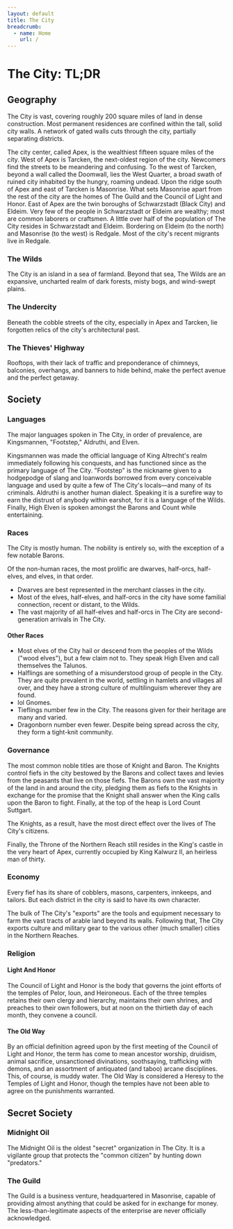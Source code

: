 ```yaml
---
layout: default
title: The City
breadcrumb:
  - name: Home
    url: /
---
```

# The City: TL;DR

## Geography

The City is vast, covering roughly 200 square miles of land in dense construction.  Most permanent residences are confined within the tall, solid city walls.  A network of gated walls cuts through the city, partially separating districts.

The city center, called Apex, is the wealthiest fifteen square miles of the city.  West of Apex is Tarcken, the next-oldest region of the city.  Newcomers find the streets to be meandering and confusing.  To the west of Tarcken, beyond a wall called the Doomwall, lies the West Quarter, a broad swath of ruined city inhabited by the hungry, roaming undead.  Upon the ridge south of Apex and east of Tarcken is Masonrise.  What sets Masonrise apart from the rest of the city are the homes of The Guild and the Council of Light and Honor.  East of Apex are the twin boroughs of Schwarzstadt (Black City) and Eldeim.  Very few of the people in Schwarzstadt or Eldeim are wealthy; most are common laborers or craftsmen.  A little over half of the population of The City resides in Schwarzstadt and Eldeim.  Bordering on Eldeim (to the north) and Masonrise (to the west) is Redgale.  Most of the city's recent migrants live in Redgale.

### The Wilds

The City is an island in a sea of farmland.  Beyond that sea, The Wilds are an expansive, uncharted realm of dark forests, misty bogs, and wind-swept plains.

### The Undercity

Beneath the cobble streets of the city, especially in Apex and Tarcken, lie forgotten relics of the city's architectural past.

### The Thieves' Highway

Rooftops, with their lack of traffic and preponderance of chimneys, balconies, overhangs, and banners to hide behind, make the perfect avenue and the perfect getaway.

## Society

### Languages

The major languages spoken in The City, in order of prevalence, are Kingsmannen, "Footstep," Aldruthi, and Elven.

Kingsmannen was made the official language of King Altrecht's realm immediately following his conquests, and has functioned since as the primary language of The City.  "Footstep" is the nickname given to a hodgepodge of slang and loanwords borrowed from every conceivable language and used by quite a few of The City's locals—and many of its criminals.  Aldruthi is another human dialect.  Speaking it is a surefire way to earn the distrust of anybody within earshot, for it is a language of the Wilds.  Finally, High Elven is spoken amongst the Barons and Count while entertaining.

### Races

The City is mostly human.  The nobility is entirely so, with the exception of a few notable Barons.

Of the non-human races, the most prolific are dwarves, half-orcs, half-elves, and elves, in that order.

* Dwarves are best represented in the merchant classes in the city.  
* Most of the elves, half-elves, and half-orcs in the city have some familial connection, recent or distant, to the Wilds.  
* The vast majority of all half-elves and half-orcs in The City are second-generation arrivals in The City.

#### Other Races

* Most elves of the City hail or descend from the peoples of the Wilds ("wood elves"), but a few claim not to.  They speak High Elven and call themselves the Talunos.  
* Halflings are something of a misunderstood group of people in the City.  They are quite prevalent in the world, settling in hamlets and villages all over, and they have a strong culture of multilinguism wherever they are found.  
* lol Gnomes.  
* Tieflings number few in the City.  The reasons given for their heritage are many and varied.  
* Dragonborn number even fewer.  Despite being spread across the city, they form a tight-knit community.  

### Governance

The most common noble titles are those of Knight and Baron.  The Knights control fiefs in the city bestowed by the Barons and collect taxes and levies from the peasants that live on those fiefs.  The Barons own the vast majority of the land in and around the city, pledging them as fiefs to the Knights in exchange for the promise that the Knight shall answer when the King calls upon the Baron to fight.  Finally, at the top of the heap is Lord Count Suttgart.

The Knights, as a result, have the most direct effect over the lives of The City's citizens.

Finally, the Throne of the Northern Reach still resides in the King's castle in the very heart of Apex, currently occupied by King Kalwurz II, an heirless man of thirty.

### Economy

Every fief has its share of cobblers, masons, carpenters, innkeeps, and tailors.  But each district in the city is said to have its own character.

The bulk of The City's "exports" are the tools and equipment necessary to farm the vast tracts of arable land beyond its walls.  Following that, The City exports culture and military gear to the various other (much smaller) cities in the Northern Reaches.

### Religion

#### Light And Honor

The Council of Light and Honor is the body that governs the joint efforts of the temples of Pelor, Ioun, and Heironeous.  Each of the three temples retains their own clergy and hierarchy, maintains their own shrines, and preaches to their own followers, but at noon on the thirtieth day of each month, they convene a council.

#### The Old Way

By an official definition agreed upon by the first meeting of the Council of Light and Honor, the term has come to mean ancestor worship, druidism, animal sacrifice, unsanctioned divinations, soothsaying, trafficking with demons, and an assortment of antiquated (and taboo) arcane disciplines.  This, of course, is muddy water.  The Old Way is considered a Heresy to the Temples of Light and Honor, though the temples have not been able to agree on the punishments warranted.

## Secret Society

### Midnight Oil

The Midnight Oil is the oldest "secret" organization in The City.  It is a vigilante group that protects the "common citizen" by hunting down "predators."

### The Guild

The Guild is a business venture, headquartered in Masonrise, capable of providing almost anything that could be asked for in exchange for money.  The less-than-legitimate aspects of the enterprise are never officially acknowledged.
